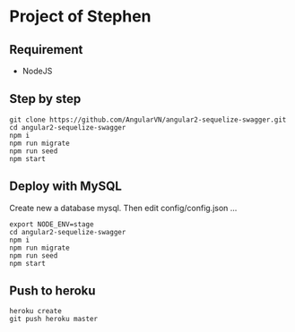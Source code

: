 # Project of Stephen

## Requirement

- NodeJS


## Step by step

```
git clone https://github.com/AngularVN/angular2-sequelize-swagger.git
cd angular2-sequelize-swagger
npm i
npm run migrate
npm run seed
npm start
```
## Deploy with MySQL

Create new a database mysql. Then edit config/config.json ...

```
export NODE_ENV=stage
cd angular2-sequelize-swagger
npm i
npm run migrate
npm run seed
npm start
```

## Push to heroku

```
heroku create
git push heroku master
```
